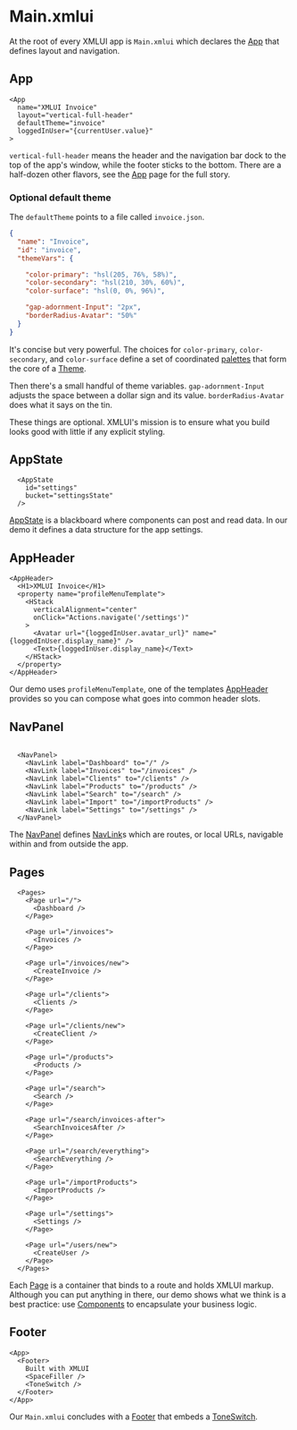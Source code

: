 # Main.xmlui

At the root of every XMLUI app is `Main.xmlui` which declares the [App](/components/App) that defines layout and navigation.

## App

```xmlui
<App
  name="XMLUI Invoice"
  layout="vertical-full-header"
  defaultTheme="invoice"
  loggedInUser="{currentUser.value}"
>
```

`vertical-full-header` means the header and the navigation bar dock to the top of the app's window, while the footer sticks to the bottom. There are a half-dozen other flavors, see the [App](/components/App) page for the full story.

### Optional default theme

The `defaultTheme` points to a file called `invoice.json`.

```json
{
  "name": "Invoice",
  "id": "invoice",
  "themeVars": {

    "color-primary": "hsl(205, 76%, 58%)",
    "color-secondary": "hsl(210, 30%, 60%)",
    "color-surface": "hsl(0, 0%, 96%)",

    "gap-adornment-Input": "2px",
    "borderRadius-Avatar": "50%"
  }
}
```

It's concise but very powerful. The choices for `color-primary`, `color-secondary`,  and `color-surface` define a set of coordinated [palettes](/palettes) that form the core of a [Theme](/themes-intro).

Then there's a small handful of theme variables. `gap-adornment-Input` adjusts the space between a dollar sign and its value. `borderRadius-Avatar` does what it says on the tin.

These things are optional. XMLUI's mission is to ensure what you build looks good with little if any explicit styling.

## AppState

```xmlui
  <AppState
    id="settings"
    bucket="settingsState"
  />
```

[AppState](/components/AppState) is a blackboard where components can post and read data. In our demo it defines a data structure for the app settings.

## AppHeader

```xmlui
<AppHeader>
  <H1>XMLUI Invoice</H1>
  <property name="profileMenuTemplate">
    <HStack
      verticalAlignment="center"
      onClick="Actions.navigate('/settings')"
    >
      <Avatar url="{loggedInUser.avatar_url}" name="{loggedInUser.display_name}" />
      <Text>{loggedInUser.display_name}</Text>
    </HStack>
  </property>
</AppHeader>
```

Our demo uses `profileMenuTemplate`, one of the templates [AppHeader](/components/AppHeader) provides so you can compose what goes into common header slots.

## NavPanel

```xmlui

  <NavPanel>
    <NavLink label="Dashboard" to="/" />
    <NavLink label="Invoices" to="/invoices" />
    <NavLink label="Clients" to="/clients" />
    <NavLink label="Products" to="/products" />
    <NavLink label="Search" to="/search" />
    <NavLink label="Import" to="/importProducts" />
    <NavLink label="Settings" to="/settings" />
  </NavPanel>
```

The [NavPanel](/components/NavPanel) defines [NavLink](/components/NavLink)s which are routes, or local URLs, navigable within and from outside the app.

## Pages

```xmlui
  <Pages>
    <Page url="/">
      <Dashboard />
    </Page>

    <Page url="/invoices">
      <Invoices />
    </Page>

    <Page url="/invoices/new">
      <CreateInvoice />
    </Page>

    <Page url="/clients">
      <Clients />
    </Page>

    <Page url="/clients/new">
      <CreateClient />
    </Page>

    <Page url="/products">
      <Products />
    </Page>

    <Page url="/search">
      <Search />
    </Page>

    <Page url="/search/invoices-after">
      <SearchInvoicesAfter />
    </Page>

    <Page url="/search/everything">
      <SearchEverything />
    </Page>

    <Page url="/importProducts">
      <ImportProducts />
    </Page>

    <Page url="/settings">
      <Settings />
    </Page>

    <Page url="/users/new">
      <CreateUser />
    </Page>
  </Pages>
```

Each [Page](/components/Pages) is a container that binds to a route and holds XMLUI markup. Although you can put anything in there, our demo shows what we think is a best practice: use [Components](/components-intro) to encapsulate your business logic.

## Footer

```xmlui-pg display name="Try clicking the ToneSwitch"
<App>
  <Footer>
    Built with XMLUI
    <SpaceFiller />
    <ToneSwitch />
  </Footer>
</App>
```

Our `Main.xmlui` concludes with a [Footer](/components/Footer) that embeds a [ToneSwitch](/components/ToneSwitch).


